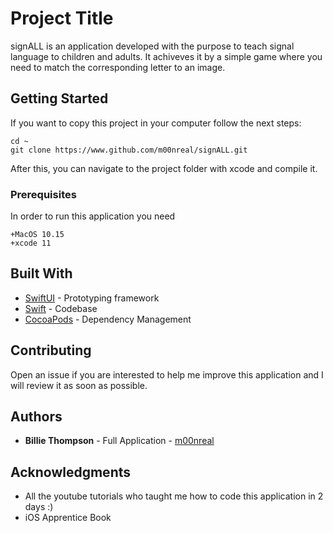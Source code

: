 # Project Title

signALL is an application developed with the purpose to teach signal language to children and adults. It achiveves it by a simple game where you need to match the corresponding letter to an image.

## Getting Started

If you want to copy this project in your computer follow the next steps:
```code
cd ~
git clone https://www.github.com/m00nreal/signALL.git
```
After this, you can navigate to the project folder with xcode and compile it.

### Prerequisites

In order to run this application you need

```
+MacOS 10.15
+xcode 11
```

## Built With

* [SwiftUI](https://developer.apple.com/xcode/swiftui/) - Prototyping framework
* [Swift](https://developer.apple.com/swift/) - Codebase
* [CocoaPods](https://cocoapods.org/) - Dependency Management

## Contributing

Open an issue if you are interested to help me improve this application and I will review it as soon as possible.

## Authors

* **Billie Thompson** - Full Application - [m00nreal](https://github.com/m00nreal)

## Acknowledgments

* All the youtube tutorials who taught me how to code this application in 2 days :)
* iOS Apprentice Book
